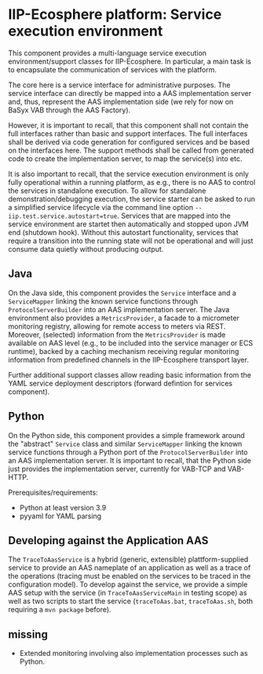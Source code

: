 # IIP-Ecosphere platform: Service execution environment

This component provides a multi-language service execution environment/support classes for IIP-Ecosphere. In particular,
a main task is to encapsulate the communication of services with the platform. 

The core here is a service interface for administrative purposes. The service interface can directly be mapped into a AAS implementation server and, thus, represent the AAS implementation side (we rely for now on BaSyx VAB through the AAS Factory).

However, it is important to recall, that this component shall not contain the full interfaces rather than basic and support interfaces. The full interfaces shall be derived via code generation for configured services and be based on the interfaces here. The support methods shall be called from generated code to create the implementation server, to map the service(s) into etc.

It is also important to recall, that the service execution environment is only fully operational within a running platform, as e.g., there is no AAS to control the services in standalone execution. To allow for standalone demonstration/debugging execution, the service starter can be asked to run a simplified service lifecycle via the command line option `--iip.test.service.autostart=true`. Services that are mapped into the service environment are startet then automatically and stopped upon JVM end (shutdown hook). Without this autostart functionality, services that require a transition into the running state will not be operational and will just consume data quietly without producing output.

## Java

On the Java side, this component provides the ``Service`` interface and a ``ServiceMapper`` linking the known service functions through ``ProtocolServerBuilder`` into an AAS implementation server. The Java environment also provides a ``MetricsProvider``, a facade to a micrometer monitoring registry, allowing for remote access to meters via REST. Moreover, (selected) information from the ``MetricsProvider`` is made available on AAS level (e.g., to be included into the service manager or ECS runtime), backed by a caching mechanism receiving regular monitoring information from predefined channels in the IIP-Ecosphere transport layer.

Further additional support classes allow reading basic information from the YAML service deployment descriptors (forward defintion for services component).

## Python

On the Python side, this component provides a simple framework around the "abstract" ``Service`` class and similar ``ServiceMapper`` linking the known service functions through a Python port of the ``ProtocolServerBuilder`` into an AAS implementation server. It is important to recall, that the Python side just provides the implementation server, currently for VAB-TCP and VAB-HTTP. 

Prerequisites/requirements:

- Python at least version 3.9
- pyyaml for YAML parsing 

## Developing against the Application AAS

The `TraceToAasService` is a hybrid (generic, extensible) plattform-supplied service to provide an AAS nameplate of an application as well as a trace of the operations (tracing must be enabled on the services to be traced in the configuration model). To develop against the service, we provide a simple AAS setup with the service (in `TraceToAasServiceMain` in testing scope) as well as two scripts to start the service (`traceToAas.bat`, `traceToAas.sh`, both requiring a `mvn package` before).

## missing

* Extended monitoring involving also implementation processes such as Python.
